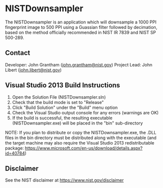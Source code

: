 # NISTDownsampler

The NISTDownsampler is an application which will downsample a 1000 PPI fingerprint image to 500 PPI using a Guassian filter followed by decimation, based on the method officially recommended in NIST IR 7839 and NIST SP 500-289. 

## Contact
Developer:    John Grantham (john.grantham@nist.gov)
Project Lead: John Libert (john.libert@nist.gov)

## Visual Studio 2013 Build Instructions

1) Open the Solution File (NISTDownsampler.sln)
2) Check that the build mode is set to "Release"
3) Click "Build Solution" under the "Build" menu option
4) Check the Visual Studio output console for any errors (warnings are OK)
5) If the build is successful, the resulting executable (NISTDownsampler.exe) will be placed in the "bin" sub-directory

NOTE: If you plan to distribute or copy the NISTDownsampler.exe, the .DLL files in the bin directory must be distributed along with the executable (and the target machine may also require the Visual Studio 2013 redistributable package: https://www.microsoft.com/en-us/download/details.aspx?id=40784)

## Disclaimer
See the NIST disclaimer at https://www.nist.gov/disclaimer
